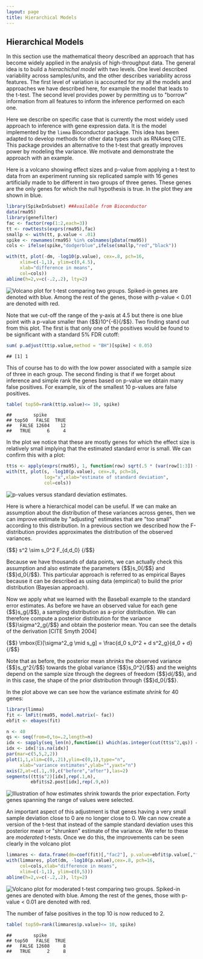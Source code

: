 ```yaml
---
layout: page
title: Hierarchical Models
---
```




## Hierarchical Models

In this section use the mathematical theory described an approach that has become widely applied in the analysis of high-throughput data. The general idea is to build a _hierachichal model_ with two levels. One level described variability across samples/units, and the other describes variability across features. The first level of variation is accounted for my all the models and approaches we have described here, for example the model that leads to the t-test. The second level provides power by permitting us to "borrow" information from all features to inform the inference performed on each one. 

Here we describe on specific case that is currently the most widely used approach to inference with gene expression data. It is the model implemented by the `limma` Bioconductor package. This idea has been adapted to develop methods for other data types such as RNAseq CITE.
This package provides an alternative to the t-test that greatly improves power by modeling the variance. We motivate and demonstrate the approach with an example.

Here is a volcano showing effect sizes and p-value from applying a t-test to data from an experiment running six replicated sample with 16 genes artificially made to be different in two groups of three genes. These genes are the only genes for which the null hypothesis is true. In the plot they are shown in blue.


```r
library(SpikeInSubset) ##Available from Bioconductor
data(rma95)
library(genefilter)
fac <- factor(rep(1:2,each=3))
tt <- rowttests(exprs(rma95),fac)
smallp <- with(tt, p.value < .01)
spike <- rownames(rma95) %in% colnames(pData(rma95))
cols <- ifelse(spike,"dodgerblue",ifelse(smallp,"red","black"))

with(tt, plot(-dm, -log10(p.value), cex=.8, pch=16,
     xlim=c(-1,1), ylim=c(0,4.5),
     xlab="difference in means",
     col=cols))
abline(h=2,v=c(-.2,.2), lty=2)
```

![Volcano plot for t-test comparing two groups. Spiked-in genes are denoted with blue. Among the rest of the genes, those with p-value < 0.01 are denoted with red.](images/R/hierarchical_models-volcano-plot-1.png) 

Note that we cut-off the range of the y-axis at 4.5 but there is one blue point with a p-value smaller than {$$}10^{-6}{/$$}. Two finding stand out from this plot. The first is that only one of the positives would be found to be significant with a standard 5% FDR cutoff:


```r
sum( p.adjust(tt$p.value,method = "BH")[spike] < 0.05)
```

```
## [1] 1
```

This of course has to do with the low power associated with a sample size of three in each group. The second finding is that if we forget about inference and simple rank the genes based on p-value we obtain many false positives. For example, six of the smallest 10 p-values are false positives. 


```r
table( top50=rank(tt$p.value)<= 10, spike) 
```

```
##        spike
## top50   FALSE  TRUE
##   FALSE 12604    12
##   TRUE      6     4
```

In the plot we notice that these are mostly genes for which the effect size is relatively small implying that the estimated standard error is small. We can confirm this with a plot:


```r
tt$s <- apply(exprs(rma95), 1, function(row) sqrt(.5 * (var(row[1:3]) + var(row[4:6]))))
with(tt, plot(s, -log10(p.value), cex=.8, pch=16,
              log="x",xlab="estimate of standard deviation",
              col=cols))
```

![p-values versus standard deviation estimates.](images/R/hierarchical_models-pval_versus_sd-1.png) 

Here is where a hierarchical model can be useful. If we can make an assumption about the distribution of these variances across genes, then we can improve estimate by "adjusting" estimates that are "too small" according to this distribution. In a previous section we described how the F-distribution provides approximates the distribution of the observed variances.

{$$}
s^2 \sim s_0^2 F_{d,d_0}
{/$$}

Because we have thousands of data points, we can actually check this assumption and also estimate the parameters {$$}s_0{/$$} and {$$}d_0{/$$}. This particular approach is referred to as empirical Bayes because it can be described as using data (empirical) to build the prior distribution (Bayesian approach). 

Now we apply what we learned with the Baseball example to the standard error estimates. As before we have an observed value for each gene {$$}s_g{/$$}, a sampling distribution as a-prior distribution. We can therefore compute a posterior distribution for the variance {$$}\sigma^2_g{/$$} and obtain the posterior mean. You can see the details of the derivation [CITE Smyth 2004]

{$$}
\mbox{E}[\sigma^2_g \mid s_g] = \frac{d_0 s_0^2 + d s^2_g}{d_0 + d}
{/$$}

Note that as before, the posterior mean _shrinks_ the observed variance {$$}s_g^2{/$$} towards the global variance {$$}s_0^2{/$$} and the weights depend on the sample size through the degrees of freedom {$$}d{/$$}, and in this case, the shape of the prior distribution through {$$}d_0{/$$}. 

In the plot above we can see how the variance estimate _shrink_ for 40 genes:



```r
library(limma)
fit <- lmFit(rma95, model.matrix(~ fac))
ebfit <- ebayes(fit)

n <- 40
qs <- seq(from=0,to=.2,length=n)
idx <- sapply(seq_len(n),function(i) which(as.integer(cut(tt$s^2,qs)) == i)[1])
idx <- idx[!is.na(idx)]
par(mar=c(5,5,2,2))
plot(1,1,xlim=c(0,.21),ylim=c(0,1),type="n",
     xlab="variance estimates",ylab="",yaxt="n")
axis(2,at=c(.1,.9),c("before","after"),las=2)
segments((tt$s^2)[idx],rep(.1,n),
         ebfit$s2.post[idx],rep(.9,n))
```

![Illustration of how estimates shrink towards the prior expectation. Forty genes spanning the range of values were selected.](images/R/hierarchical_models-shrinkage-1.png) 

An important aspect of this adjustment is that genes having a very small sample deviation close to 0 are no longer close to 0. We can now create a version of the t-test that instead of the sample standard deviation uses this posterior mean or "shrunken" estimate of the variance. We refer to these are _moderated_ t-tests. Once we do this, the improvements can be seen clearly in the volcano plot


```r
limmares <- data.frame(dm=coef(fit)[,"fac2"], p.value=ebfit$p.value[,"fac2"])
with(limmares, plot(dm, -log10(p.value),cex=.8, pch=16,
     col=cols,xlab="difference in means",
     xlim=c(-1,1), ylim=c(0,5)))
abline(h=2,v=c(-.2,.2), lty=2)
```

![Volcano plot for moderated t-test comparing two groups. Spiked-in genes are denoted with blue. Among the rest of the genes, those with p-value < 0.01 are denoted with red.](images/R/hierarchical_models-volcano-plot2-1.png) 

The number of false positives in the top 10 is now reduced to 2. 


```r
table( top50=rank(limmares$p.value)<= 10, spike) 
```

```
##        spike
## top50   FALSE  TRUE
##   FALSE 12608     8
##   TRUE      2     8
```
